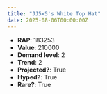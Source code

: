 ```yaml
---
title: "JJ5x5's White Top Hat"
date: 2025-08-06T00:00:00Z
---
```

- **RAP**: 183253
- **Value**: 210000
- **Demand level**: 2
- **Trend**: 2
- **Projected?**: True
- **Hyped?**: True
- **Rare?**: True
